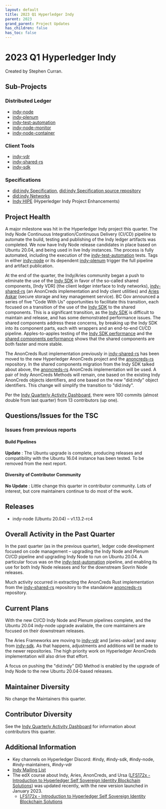 ```yaml
---
layout: default
title: 2023 Q1 Hyperledger Indy
parent: 2023
grand_parent: Project Updates
has_children: false
has_toc: false
---
```


# 2023 Q1 Hyperledger Indy

Created by Stephen Curran.

## Sub-Projects

### **Distributed Ledger**

- [indy-node]
- [indy-plenum]
- [indy-test-automation]
- [indy-node-monitor]
- [indy-node-container]

[indy-node]: https://github.com/hyperledger/indy-node
[indy-plenum]: https://github.com/hyperledger/indy-plenum
[indy-test-automation]: https://github.com/hyperledger/indy-test-automation
[indy-node-monitor]: https://github.com/hyperledger/indy-node-monitor
[indy-node-container]: https://github.com/hyperledger/indy-node-container

### **Client Tools**

- [indy-vdr]
- [indy-shared-rs]
- [indy-sdk]

[indy-vdr]: https://github.com/hyperledger/indy-vdr
[indy-shared-rs]: https://github.com/hyperledger/indy-shared-rs
[indy-sdk]: https://github.com/hyperledger/indy-sdk
[Indy SDK]: https://github.com/hyperledger/indy-sdk
[Aries Askar]: https://github.com/hyperledger/aries-askar

### **Specifications**

- [did:indy Specification], [did:indy Specification source repository]
- [did:indy Networks]
- [Indy HIPE] (Hyperledger Indy Project Enhancements)

[did:indy Specification]: https://hyperledger.github.io/indy-did-method/
[did:indy Specification source repository]: https://github.com/hyperledger/indy-did-method
[did:indy Networks]: https://github.com/hyperledger/indy-did-networks
[Indy HIPE]: https://github.com/hyperledger/indy-hipe

## Project Health

A major milestone was hit in the Hyperledger Indy project this quarter.  The
Indy Node Continuous Integration/Continuous Delivery (CI/CD) pipeline to
automate the build, testing and publishing of the Indy ledger artifacts was
completed. We now have Indy Node release candidates in place based on Ubuntu
20.04, and being used in live Indy instances. The process is fully automated,
including the execution of the [indy-test-automation] tests. Tags in either
[indy-node] or its dependent [indy-plenum] trigger the full pipeline and
artifact publication.

At the end of the quarter, the Indy/Aries community began a push to eliminate
the use of the [Indy SDK] in favor of the so-called shared components, [Indy
VDR] (the client ledger interface to Indy networks), [indy-shared-rs] (an
AnonCreds implementation and Indy client utilities) and [Aries Askar] (secure
storage and key management service). BC Gov announced a series of five "Code
With Us" opportunities to facilitate this transition, each focused on a
transition of the use of the [Indy SDK] to the shared components. This is a
significant transition, as the [Indy SDK] is difficult to maintain and release,
and has some demonstrated performance issues. The shared components address
these concerns, by breaking up the Indy SDK into its component parts, each with
wrappers and an end-to-end CI/CD pipeline. Apples-to-apples testing of the [Indy
SDK
performance](https://github.com/lissi-id/acapy-load-test-results/blob/main/AcaPy_0-7-4/Endurance_Test/04-0_7_3_indy-200rpm/report-test-results-0-END.pdf)
and the [shared components
performance](https://github.com/lissi-id/acapy-load-test-results/blob/main/AcaPy_0-7-4/Endurance_Test/02-0_7_4_askar_0_2_5-200rpm/report-test-results-0-6.pdf)
shows that the shared components are both faster and more stable.

The AnonCreds Rust implementation previously in [indy-shared-rs] has been moved
to the new Hyperledger AnonCreds project and the [anoncreds-rs] repository. In
the shared components migration from the Indy SDK talked about above, the
[anoncreds-rs] AnonCreds implementation will be used. A pair of Indy AnonCreds
Methods will remain, one based on the existing Indy AnonCreds objects
identifiers, and one based on the new "did:indy" object identifiers. This change
will simplify the transition to "did:indy".

[anoncreds-rs]: https://github.com/hyperledger/anoncreds-rs

Per the [Indy Quarterly Activity Dashboard], there were 100 commits
(almost double from last quarter) from 13 contributors (up one).

[Indy Quarterly Activity Dashboard]: https://insights.lfx.linuxfoundation.org/projects/hyperledger%2Findy/dashboard;subTab=technical?time=%7B%22from%22:%222022-10-01T07:00:00.000Z%22,%22type%22:%22absolute%22,%22to%22:%222022-12-31T07:00:00.000Z%22%7D

## Questions/Issues for the TSC

### Issues from previous reports

#### Build Pipelines

**Update** : The Ubuntu upgrade is complete, producing releases and
compatibility with the Ubuntu 16.04 instance has been tested. To be removed from
the next report.

#### **Diversity of Contributor Community**

**No Update** : Little change this quarter in contributor community. Lots
of interest, but core maintainers continue to do most of the work.

## Releases

- indy-node (Ubuntu 20.04) – v1.13.2-rc4

## Overall Activity in the Past Quarter

In the past quarter (as in the previous quarter), ledger code
development focused on code management – upgrading the Indy Node and
Plenum CI/CD pipeline and upgrading Indy Node to run on Ubuntu 20.04.
A particular focus was on the [indy-test-automation] pipeline, and
enabling its use for both Indy Node releases and for the downstream
Sovrin Node releases.

Much activity occurred in extracting the AnonCreds Rust implementation
from the [indy-shared-rs] repository to the standalone [anoncreds-rs]
repository.

## Current Plans

With the new CI/CD Indy Node and Plenum pipelines complete, and the
Ubuntu 20.04 indy-node upgrade available, the core maintainers are
focused on their downstream releases.

The Aries Frameworks are moving to [indy-vdr] and [aries-askar] and away from
[indy-sdk]. As that happens, adjustments and additions will be made to the newer
repositories. The high priority work on Hyperledger AnonCreds implementation
will also drive that effort.

A focus on pushing the "did:indy" DID Method is enabled by the upgrade of Indy
Node to the new Ubuntu 20.04-based releases.

## Maintainer Diversity

No change the Maintainers this quarter.

## Contributor Diversity

See the [Indy Quarterly Activity Dashboard] for information about contributors
this quarter.

## Additional Information

- Key channels on Hyperledger Discord: \#indy, \#indy-sdk,
\#indy-node, \#indy-maintainers, \#indy-vdr
- [Indy Mailing List](https://lists.hyperledger.org/g/indy)
- The edX course about Indy, Aries, AnonCreds, and Ursa ([LFS172x - Introduction
to Hyperledger Self Sovereign Identity Blockchain Solutions]) was updated
recently, with the new version launched in January 2023.
  - [LFS172x - Introduction to Hyperledger Self Sovereign Identity Blockchain Solutions]

[LFS172x - Introduction to Hyperledger Self Sovereign Identity Blockchain Solutions]: https://www.edx.org/course/identity-in-hyperledger-aries-indy-and-ursa
